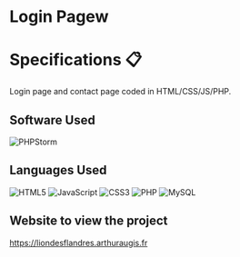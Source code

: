 <h1>Login Pagew</h1>

# Specifications 📋
Login page and contact page coded in HTML/CSS/JS/PHP.

## Software Used
![PHPStorm](http://img.shields.io/badge/-PHPStorm-181717?style=for-the-badge&logo=phpstorm&logoColor=white)

## Languages Used
![HTML5](https://img.shields.io/badge/html5-%23E34F26.svg?style=for-the-badge&logo=html5&logoColor=white)
![JavaScript](https://img.shields.io/badge/javascript-%23323330.svg?style=for-the-badge&logo=javascript&logoColor=%23F7DF1E)
![CSS3](https://img.shields.io/badge/css3-%231572B6.svg?style=for-the-badge&logo=css3&logoColor=white)
![PHP](https://img.shields.io/badge/php-%23777BB4.svg?style=for-the-badge&logo=php&logoColor=white)
![MySQL](https://img.shields.io/badge/MySQL-00000F?style=for-the-badge&logo=mysql&logoColor=white)

## Website to view the project
https://liondesflandres.arthuraugis.fr
